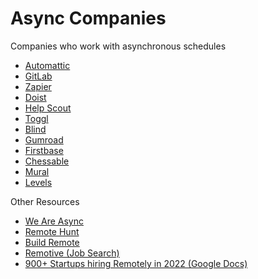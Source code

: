 # Async Companies
Companies who work with asynchronous schedules
- [Automattic](https://automattic.com/how-we-work/)
- [GitLab](https://about.gitlab.com/jobs/all-jobs/)
- [Zapier](https://zapier.com/jobs#job-openings)
- [Doist](https://doist.com/careers)
- [Help Scout](https://www.helpscout.com/company/careers/#open-roles)
- [Toggl](https://toggl.com/jobs/)
- [Blind](https://careers.teamblind.com/)
- [Gumroad](https://gumroad.com/)
- [Firstbase](https://firstbase.com/careers)
- [Chessable](https://www.chessable.com/careers)
- [Mural](https://www.mural.co/careers)
- [Levels](https://levels.link/careers)

Other Resources
- [We Are Async](https://www.weareasync.com/jobs)
- [Remote Hunt](https://remotehunt.com/remote-companies-with-asynchronous-communication)
- [Build Remote](https://buildremote.co/companies/asynchronous-communication/)
- [Remotive (Job Search)](https://remotive.com/)
- [900+ Startups hiring Remotely in 2022 (Google Docs)](https://docs.google.com/spreadsheets/d/1TLJSlNxCbwRNxy14Toe1PYwbCTY7h0CNHeer9J0VRzE/edit#gid=1279011369)
